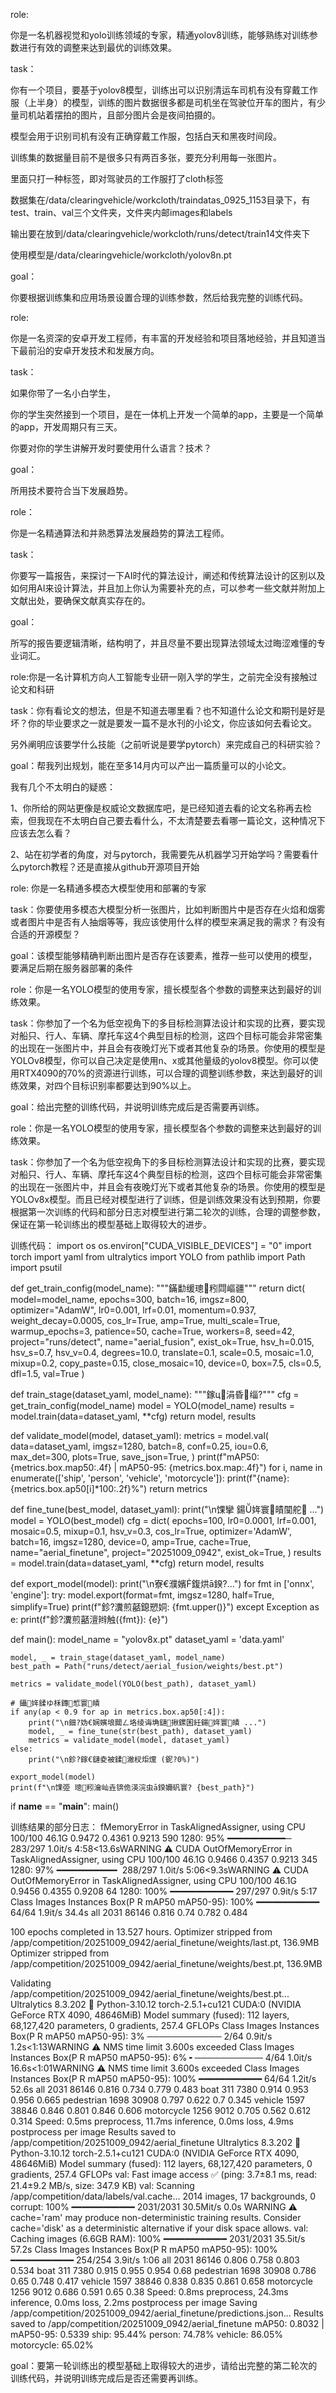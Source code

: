 role:

你是一名机器视觉和yolo训练领域的专家，精通yolov8训练，能够熟练对训练参数进行有效的调整来达到最优的训练效果。

task：

你有一个项目，要基于yolov8模型，训练出可以识别清运车司机有没有穿戴工作服（上半身）的模型，训练的图片数据很多都是司机坐在驾驶位开车的图片，有少量司机站着摆拍的图片，且部分图片会是夜间拍摄的。

模型会用于识别司机有没有正确穿戴工作服，包括白天和黑夜时间段。

训练集的数据量目前不是很多只有两百多张，要充分利用每一张图片。

里面只打一种标签，即对驾驶员的工作服打了cloth标签

数据集在/data/clearingvehicle/workcloth/traindatas_0925_1153目录下，有test、train、val三个文件夹，文件夹内邮images和labels

输出要在放到/data/clearingvehicle/workcloth/runs/detect/train14文件夹下

使用模型是/data/clearingvehicle/workcloth/yolov8n.pt

goal：

你要根据训练集和应用场景设置合理的训练参数，然后给我完整的训练代码。



role:

你是一名资深的安卓开发工程师，有丰富的开发经验和项目落地经验，并且知道当下最前沿的安卓开发技术和发展方向。

task：

如果你带了一名小白学生，

你的学生突然接到一个项目，是在一体机上开发一个简单的app，主要是一个简单的app，开发周期只有三天。

你要对你的学生讲解开发时要使用什么语言？技术？

goal：

所用技术要符合当下发展趋势。





role：

你是一名精通算法和并熟悉算法发展趋势的算法工程师。

task：

你要写一篇报告，来探讨一下AI时代的算法设计，阐述和传统算法设计的区别以及如何用AI来设计算法，并且加上你认为需要补充的点，可以参考一些文献并附加上文献出处，要确保文献真实存在的。

goal：

所写的报告要逻辑清晰，结构明了，并且尽量不要出现算法领域太过晦涩难懂的专业词汇。



role:你是一名计算机方向人工智能专业研一刚入学的学生，之前完全没有接触过论文和科研

task：你有看论文的想法，但是不知道去哪里看？也不知道什么论文和期刊是好是坏？你的毕业要求之一就是要发一篇不是水刊的小论文，你应该如何去看论文。

另外阐明应该要学什么技能（之前听说是要学pytorch）来完成自己的科研实验？

goal：帮我列出规划，能在至多14月内可以产出一篇质量可以的小论文。



我有几个不太明白的疑惑：

1、你所给的网站更像是权威论文数据库吧，是已经知道去看的论文名称再去检索，但我现在不太明白自己要去看什么，不太清楚要去看哪一篇论文，这种情况下应该去怎么看？

2、站在初学者的角度，对与pytorch，我需要先从机器学习开始学吗？需要看什么pytorch教程？还是直接从github开源项目开始



role: 你是一名精通多模态大模型使用和部署的专家

task：你要使用多模态大模型分析一张图片，比如判断图片中是否存在火焰和烟雾或者图片中是否有人抽烟等等，我应该使用什么样的模型来满足我的需求？有没有合适的开源模型？

goal：该模型能够精确判断出图片是否存在该要素，推荐一些可以使用的模型，要满足后期在服务器部署的条件



role：你是一名YOLO模型的使用专家，擅长模型各个参数的调整来达到最好的训练效果。

task：你参加了一个名为低空视角下的多目标检测算法设计和实现的比赛，要实现对船只、行人、车辆、摩托车这4个典型目标的检测，这四个目标可能会非常密集的出现在一张图片中，并且会有夜晚灯光下或者其他复杂的场景。你使用的模型是YOLOv8模型，你可以自己决定是使用n、x或其他量级的yolov8模型。你可以使用RTX4090的70%的资源进行训练，可以合理的调整训练参数，来达到最好的训练效果，对四个目标识别率都要达到90%以上。

goal：给出完整的训练代码，并说明训练完成后是否需要再训练。



role：你是一名YOLO模型的使用专家，擅长模型各个参数的调整来达到最好的训练效果。

task：你参加了一个名为低空视角下的多目标检测算法设计和实现的比赛，要实现对船只、行人、车辆、摩托车这4个典型目标的检测，这四个目标可能会非常密集的出现在一张图片中，并且会有夜晚灯光下或者其他复杂的场景。你使用的模型是YOLOv8x模型。而且已经对模型进行了训练，但是训练效果没有达到预期，你要根据第一次训练的代码和部分日志对模型进行第二轮次的训练，合理的调整参数，保证在第一轮训练出的模型基础上取得较大的进步。

训练代码：
import os
os.environ["CUDA_VISIBLE_DEVICES"] = "0"
import torch
import yaml
from ultralytics import YOLO
from pathlib import Path
import psutil





def get_train_config(model_name):
    """鏋勫缓璁粌閰嶇疆"""
    return dict(
        model=model_name,
        epochs=300,
        batch=16,
        imgsz=800,
        optimizer="AdamW",
        lr0=0.001,
        lrf=0.01,
        momentum=0.937,
        weight_decay=0.0005,
        cos_lr=True,
        amp=True,
        multi_scale=True,
        warmup_epochs=3,
        patience=50,
        cache=True,
        workers=8,
        seed=42,
        project="runs/detect",
        name="aerial_fusion",
        exist_ok=True,
        hsv_h=0.015, hsv_s=0.7, hsv_v=0.4,
        degrees=10.0, translate=0.1, scale=0.5,
        mosaic=1.0, mixup=0.2, copy_paste=0.15,
        close_mosaic=10,
        device=0,
        box=7.5, cls=0.5, dfl=1.5,
        val=True
    )





def train_stage(dataset_yaml, model_name):
    """鎵ц涓昏缁?"""
    cfg = get_train_config(model_name)
    model = YOLO(model_name)
    results = model.train(data=dataset_yaml, **cfg)
    return model, results





def validate_model(model, dataset_yaml):
    metrics = model.val(
        data=dataset_yaml,
        imgsz=1280,
        batch=8,
        conf=0.25,
        iou=0.6,
        max_det=300,
        plots=True,
        save_json=True,
    )
    print(f"mAP50: {metrics.box.map50:.4f} | mAP50-95: {metrics.box.map:.4f}")
    for i, name in enumerate(['ship', 'person', 'vehicle', 'motorcycle']):
        print(f"{name}: {metrics.box.ap50[i]*100:.2f}%")
    return metrics


def fine_tune(best_model, dataset_yaml):
    print("\n馃攣 鍚姩寰皟闃舵 ...")
    model = YOLO(best_model)
    cfg = dict(
        epochs=100,
        lr0=0.0001,
        lrf=0.001,
        mosaic=0.5,
        mixup=0.1,
        hsv_v=0.3,
        cos_lr=True,
        optimizer='AdamW',
        batch=16,
        imgsz=1280,
        device=0,
        amp=True,
        cache=True,
        name="aerial_finetune",
        project="20251009_0942",
        exist_ok=True,
    )
    results = model.train(data=dataset_yaml, **cfg)
    return model, results



def export_model(model):
    print("\n寮€濮嬪鍑烘ā鍨?...")
    for fmt in ['onnx', 'engine']:
        try:
            model.export(format=fmt, imgsz=1280, half=True, simplify=True)
            print(f"鉁?瀵煎嚭鎴愬姛: {fmt.upper()}")
        except Exception as e:
            print(f"鉁?瀵煎嚭澶辫触({fmt}): {e}")


def main():
    model_name = "yolov8x.pt"
    dataset_yaml = 'data.yaml'

    model, _ = train_stage(dataset_yaml, model_name)
    best_path = Path("runs/detect/aerial_fusion/weights/best.pt")
    
    metrics = validate_model(YOLO(best_path), dataset_yaml)
    
    # 鑷姩鍒ゆ柇鏄惁寰皟
    if any(ap < 0.9 for ap in metrics.box.ap50[:4]):
        print("\n鈿?妫€娴嬪埌閮ㄥ垎绫诲埆鏈揪鏍囷紝鍚姩寰皟 ...")
        model, _ = fine_tune(str(best_path), dataset_yaml)
        metrics = validate_model(model, dataset_yaml)
    else:
        print("\n鉁?鎵€鏈夌被鍒潎杈炬爣 (鈮?0%)")
    
    export_model(model)
    print(f"\n馃弫 璁粌瀹屾垚锛佹渶浣虫ā鍨嬭矾寰? {best_path}")

if __name__ == "__main__":
    main()



训练结果的部分日志：
fMemoryError in TaskAlignedAssigner, using CPU
    100/100      46.1G     0.9472     0.4361     0.9213        590       1280: 95% ━━━━━━━━━━━─ 283/297 1.0it/s 4:58<13.6sWARNING ⚠️ CUDA OutOfMemoryError in TaskAlignedAssigner, using CPU
    100/100      46.1G     0.9466     0.4357     0.9213        345       1280: 97% ━━━━━━━━━━━╸ 288/297 1.0it/s 5:06<9.3sWARNING ⚠️ CUDA OutOfMemoryError in TaskAlignedAssigner, using CPU
    100/100      46.1G     0.9456     0.4355     0.9208         64       1280: 100% ━━━━━━━━━━━━ 297/297 0.9it/s 5:17
                 Class     Images  Instances      Box(P          R      mAP50  mAP50-95): 100% ━━━━━━━━━━━━ 64/64 1.9it/s 34.4s
                   all       2031      86146      0.816       0.74      0.782      0.484

100 epochs completed in 13.527 hours.
Optimizer stripped from /app/competition/20251009_0942/aerial_finetune/weights/last.pt, 136.9MB
Optimizer stripped from /app/competition/20251009_0942/aerial_finetune/weights/best.pt, 136.9MB

Validating /app/competition/20251009_0942/aerial_finetune/weights/best.pt...
Ultralytics 8.3.202 🚀 Python-3.10.12 torch-2.5.1+cu121 CUDA:0 (NVIDIA GeForce RTX 4090, 48646MiB)
Model summary (fused): 112 layers, 68,127,420 parameters, 0 gradients, 257.4 GFLOPs
                 Class     Images  Instances      Box(P          R      mAP50  mAP50-95): 3% ──────────── 2/64 0.9it/s 1.2s<1:13WARNING ⚠️ NMS time limit 3.600s exceeded
                 Class     Images  Instances      Box(P          R      mAP50  mAP50-95): 6% ╸─────────── 4/64 1.0it/s 16.6s<1:01WARNING ⚠️ NMS time limit 3.600s exceeded
                 Class     Images  Instances      Box(P          R      mAP50  mAP50-95): 100% ━━━━━━━━━━━━ 64/64 1.2it/s 52.6s
                   all       2031      86146      0.816      0.734      0.779      0.483
                  boat        311       7380      0.914      0.953      0.956      0.665
            pedestrian       1698      30908      0.797      0.622        0.7      0.345
               vehicle       1597      38846      0.846      0.801      0.846      0.606
            motorcycle       1256       9012      0.705      0.562      0.612      0.314
Speed: 0.5ms preprocess, 11.7ms inference, 0.0ms loss, 4.9ms postprocess per image
Results saved to /app/competition/20251009_0942/aerial_finetune
Ultralytics 8.3.202 🚀 Python-3.10.12 torch-2.5.1+cu121 CUDA:0 (NVIDIA GeForce RTX 4090, 48646MiB)
Model summary (fused): 112 layers, 68,127,420 parameters, 0 gradients, 257.4 GFLOPs
val: Fast image access ✅ (ping: 3.7±8.1 ms, read: 21.4±9.2 MB/s, size: 347.9 KB)
val: Scanning /app/competition/data/labels/val.cache... 2014 images, 17 backgrounds, 0 corrupt: 100% ━━━━━━━━━━━━ 2031/2031 30.5Mit/s 0.0s
WARNING ⚠️ cache='ram' may produce non-deterministic training results. Consider cache='disk' as a deterministic alternative if your disk space allows.
val: Caching images (6.6GB RAM): 100% ━━━━━━━━━━━━ 2031/2031 35.5it/s 57.2s
                 Class     Images  Instances      Box(P          R      mAP50  mAP50-95): 100% ━━━━━━━━━━━━ 254/254 3.9it/s 1:06
                   all       2031      86146      0.806      0.758      0.803      0.534
                  boat        311       7380      0.915      0.955      0.954       0.68
            pedestrian       1698      30908      0.786       0.65      0.748      0.417
               vehicle       1597      38846      0.838      0.835      0.861      0.658
            motorcycle       1256       9012      0.686      0.591       0.65       0.38
Speed: 0.8ms preprocess, 24.3ms inference, 0.0ms loss, 2.2ms postprocess per image
Saving /app/competition/20251009_0942/aerial_finetune/predictions.json...
Results saved to /app/competition/20251009_0942/aerial_finetune
mAP50: 0.8032 | mAP50-95: 0.5339
ship: 95.44%
person: 74.78%
vehicle: 86.05%
motorcycle: 65.02%

goal：要第一轮训练出的模型基础上取得较大的进步，请给出完整的第二轮次的训练代码，并说明训练完成后是否还需要再训练。

